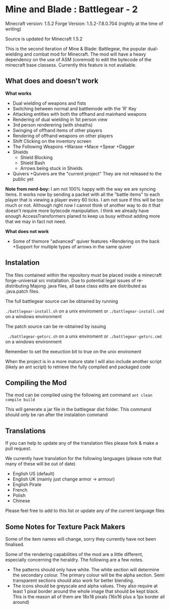 Mine and Blade : Battlegear - 2
===============================


Minecraft version: 1.5.2
Forge Version: 1.5.2-7.8.0.704 (nightly at the time of writing)

Source is updated for Minecraft 1.5.2

This is the second iteration of Mine & Blade: Battlegear, the popular dual-wielding and combat mod for Minecraft.
The mod will have a heavy dependency on the use of ASM (coremod) to edit the bytecode of the minecraft base classess. Currently this feature is not avaliable.

What does and doesn't work
--------------------------
**What works**
* Dual wielding of weapons and fists
* Switching between normal and battlemode with the 'R' Key
* Attacking entities with both the offhand and mainhand weapons
* Rendering of dual wielding in 1st person view
* 3rd person renderering (with sheaths)
* Swinging of offhand items of other players
* Rendering of offhand weapons on other players
* Shift Clicking on the inventory screen
* The Following Weapons
    +Waraxe
    +Mace
    +Spear
    +Dagger
* Shields
    + Shield Blocking
    + Shield Bash
    + Arrows being stuck in Shields
* Quivers
    +Quivers are the "current project" They are not released to the public yet

**Note from nerd-boy:** I am not 100% happy with the way we are syncing items. It works now by sending a packet with all the "battle items" to each player that is viewing a player every 60 ticks. I am not sure if this will be too much or not. Although right now I cannot think of another way to do it that doesn't require more bytecode manipulation. I think we already have enough AccessTransformers planed to keep us busy without adding more that we may in fact not need.

**What does not work**
* Some of themore "advanced" quiver features
    +Rendering on the back
    +Support for multiple types of arrows in the same quiver



Instalation
-----------
The files contained within the repository must be placed inside a minecraft forge-universal src installation.
Due to potential legal issues of re-distributing Majong .java files, all base class edits are distributed as .java.patch files.

The full battlegear source can be obtained by running

``./battlegear-install.sh``
on a unix enviroment or
``./battlegear-install.cmd``
on a windows environment

The patch source can be re-obtained by issuing

`` ./battlegear-getsrc.sh``
on a unix enviroment or
``./battlegear-getsrc.cmd``
on a windows environment

Remember to set the exeuction bit to true on the unix enviroment

When the project is in a more mature state I will also include another script (likely an ant script) to retrieve the fully compiled and packaged code


Compiling the Mod
-----------------
The mod can be compiled using the following ant command
``ant clean compile build``

This will generate a jar file in the battlegear dist folder.
This command should only be ran after the instalation command


Translations
------------
If you can help to update any of the translation files please fork & make a pull request.

We currently have translation for the following languages (please note that many of these will be out of date)
* English US (default)
* English UK (mainly just change armor -> armour)
* English Pirate
* French
* Polish
* Chinese 

Please feel free to add to this list or update any of the current language files




Some Notes for Texture Pack Makers
----------------------------------

Some of the item names will change, sorry they currently have not been finalised.

Some of the rendering capabilities of the mod are a little different, especially concerning the heraldry. The following are a few notes.
* The patterns should only have white. The white section will determine the secondary colour. The primary colour will be the alpha section. Semi transparent sections should also work for better blending.
* The icons should be greyscale and alpha values. They also require at least 1 pixal border around the whole image that should be kept black. This is the reason all of them are 18x18 pixals (16x16 plus a 1px border all around)

